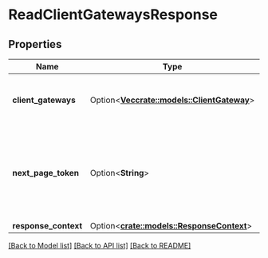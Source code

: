 # ReadClientGatewaysResponse

## Properties

Name | Type | Description | Notes
------------ | ------------- | ------------- | -------------
**client_gateways** | Option<[**Vec<crate::models::ClientGateway>**](ClientGateway.md)> | Information about one or more client gateways. | [optional]
**next_page_token** | Option<**String**> | The token to request the next page of results. Each token refers to a specific page. | [optional]
**response_context** | Option<[**crate::models::ResponseContext**](ResponseContext.md)> |  | [optional]

[[Back to Model list]](../README.md#documentation-for-models) [[Back to API list]](../README.md#documentation-for-api-endpoints) [[Back to README]](../README.md)



